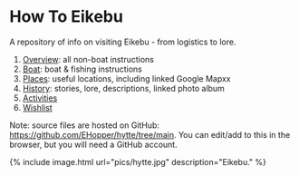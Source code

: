 # How To Eikebu

A repository of info on visiting Eikebu - from logistics to lore.

1. [Overview](overview.md): all non-boat instructions
2. [Boat](boat.md): boat & fishing instructions
3. [Places](places.md): useful locations, including linked Google Mapxx
4. [History](history.md): stories, lore, descriptions, linked photo album
5. [Activities](activities.md)
6. [Wishlist](wishlist.md)

Note: source files are hosted on GitHub: <https://github.com/EHopper/hytte/tree/main>. You can edit/add to this in the browser, but you will need a GitHub account.

{% include image.html url="pics/hytte.jpg" description="Eikebu." %}
